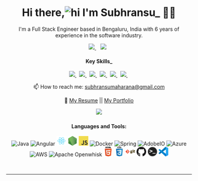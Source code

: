 
<h1 align='center'>
Hi there,<img src="https://user-images.githubusercontent.com/1303154/88677602-1635ba80-d120-11ea-84d8-d263ba5fc3c0.gif" width="28px" alt="hi">  I'm Subhransu_ 👩‍💻
</h1>

<p align="center">
I'm a Full Stack Engineer based in Bengaluru, India with 6 years of experience in the software industry. 
</p>

<p align='center'>
  
  <a href="https://www.linkedin.com/in/smaharana/">
    <img src="https://img.shields.io/badge/linkedin-%230077B5.svg?&style=for-the-badge&logo=linkedin&logoColor=white" />
  </a>&nbsp;&nbsp;
  <a href="https://twitter.com/subhmaharana" target="_blank"><img src="https://img.shields.io/badge/Twitter-%231DA1F2.svg?&style=for-the-badge&logo=twitter&logoColor=white"></a>&nbsp;&nbsp;
  
</p>

<h4 align='center'>Key Skills_
</h4>

<p align='center'>
  
  <a href="#">
    <img src="https://img.shields.io/badge/-Java-orange?style=for-the-badge&labelColor=black&logo=java&logoColor=orange" />
  </a>&nbsp;
<a href="#"><img src="https://img.shields.io/badge/Node.js-339933?style=for-the-badge&logo=nodedotjs&logoColor=white" /> </a>&nbsp;
<a href="#"><img src="https://img.shields.io/badge/-React-61DBFB?style=for-the-badge&labelColor=black&logo=react&logoColor=61DBFB"/> </a>&nbsp;
<a href="#"><img src="https://img.shields.io/badge/Docker-2CA5E0?style=for-the-badge&logo=docker&logoColor=white" /> </a>&nbsp;
<a href="#"><img src="https://img.shields.io/badge/-Javascript-F0DB4F?style=for-the-badge&labelColor=black&logo=javascript&logoColor=F0DB4F" /> </a>&nbsp;
<a href="#"><img src="https://img.shields.io/badge/MySQL-00000F?style=for-the-badge&logo=mysql&logoColor=white" /> </a>&nbsp;
  
  
</p>



<p align='center'>
  📫 How to reach me: <a href='mailto:subhransumaharana@gmail.com'>subhransumaharana@gmail.com</a>
</p>

<p align='center'>
📃 <a href="https://subhnet.github.io/src/assets/doc/Subhransu_Resume_FullStack.pdf" target="_blank">My Resume</a> || <a href="https://subhnet.github.io/" target="_blank">My Portfolio</a>
</p>

<p align='center'>
  <a href="#"><img src="https://github-readme-stats.vercel.app/api?username=subhnet&show_icons=true&count_private=true&theme=dark" width="350"></a>
</p>


<!-- ![Test](https://github-readme-stats.vercel.app/api/top-langs/?username=subhnet) -->

<h4 align='center'>
    Languages and Tools:
</h4>
<p align="center">
<img title="Java" width="26px" src="https://user-images.githubusercontent.com/5060594/117230596-12fff580-ae3b-11eb-8296-f93cc8e36d6a.png" />
<img title="Angular" width="26px" src="https://angular.io/assets/images/logos/angular/angular.svg" />
<img title="React" width="26px" src="https://raw.githubusercontent.com/github/explore/80688e429a7d4ef2fca1e82350fe8e3517d3494d/topics/react/react.png" />
<img title="Node.js" width="26px" src="https://raw.githubusercontent.com/github/explore/80688e429a7d4ef2fca1e82350fe8e3517d3494d/topics/nodejs/nodejs.png" />
<img title="JavaScript" width="26px" src="https://raw.githubusercontent.com/github/explore/80688e429a7d4ef2fca1e82350fe8e3517d3494d/topics/javascript/javascript.png" />
<img title="Docker" width="26px" src="https://user-images.githubusercontent.com/5060594/117585667-3ecbf580-b131-11eb-8044-2b59646b4ad0.png" />
<img title="Spring" width="26px" src="https://user-images.githubusercontent.com/5060594/117585785-ed703600-b131-11eb-8214-70f11c2a01a8.png" />
<img title="AdobeIO" width="26px" src="https://avatars.githubusercontent.com/u/12461336?s=200&v=4" />
<img title="Azure" width="26px" src="https://img.icons8.com/fluency/48/000000/azure-1.png"/>
<img title="AWS" width="26px" src="https://img.icons8.com/color/48/000000/amazon-web-services.png"/>
<img title="Apache Openwhisk" width="26px" src="https://openwhisk.apache.org/images/logo/apache-openwhisk-logo-only-square.png" />
  
<img title="HTML5" width="26px" src="https://raw.githubusercontent.com/github/explore/80688e429a7d4ef2fca1e82350fe8e3517d3494d/topics/html/html.png" />
<img title="CSS3" width="26px" src="https://raw.githubusercontent.com/github/explore/80688e429a7d4ef2fca1e82350fe8e3517d3494d/topics/css/css.png" />
<img title="Git" width="26px" src="https://raw.githubusercontent.com/github/explore/80688e429a7d4ef2fca1e82350fe8e3517d3494d/topics/git/git.png" />
<img title="GitHub" width="26px" src="https://raw.githubusercontent.com/github/explore/78df643247d429f6cc873026c0622819ad797942/topics/github/github.png" />
<img title="Terminal" width="26px" src="https://raw.githubusercontent.com/github/explore/80688e429a7d4ef2fca1e82350fe8e3517d3494d/topics/terminal/terminal.png" />
<img title="Visual Studio Code" width="26px" src="https://raw.githubusercontent.com/github/explore/80688e429a7d4ef2fca1e82350fe8e3517d3494d/topics/visual-studio-code/visual-studio-code.png" />

</p>

<br />

---
